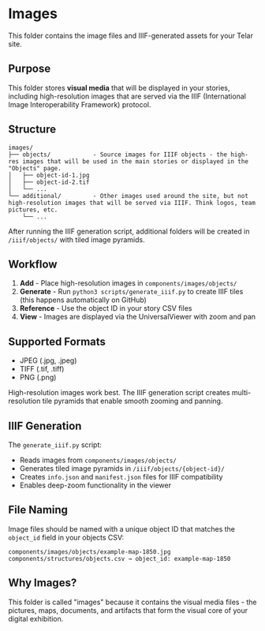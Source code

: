 # Images

This folder contains the image files and IIIF-generated assets for your Telar site.

## Purpose

This folder stores **visual media** that will be displayed in your stories, including high-resolution images that are served via the IIIF (International Image Interoperability Framework) protocol.

## Structure

```
images/
├── objects/            - Source images for IIIF objects - the high-res images that will be used in the main stories or displayed in the "Objects" page.
│   ├── object-id-1.jpg
│   ├── object-id-2.tif
│   └── ...
└── additional/         - Other images used around the site, but not high-resolution images that will be served via IIIF. Think logos, team pictures, etc.
    └── ...         
```

After running the IIIF generation script, additional folders will be created in `/iiif/objects/` with tiled image pyramids.

## Workflow

1. **Add** - Place high-resolution images in `components/images/objects/`
2. **Generate** - Run `python3 scripts/generate_iiif.py` to create IIIF tiles (this happens automatically on GitHub)
3. **Reference** - Use the object ID in your story CSV files
4. **View** - Images are displayed via the UniversalViewer with zoom and pan

## Supported Formats

- JPEG (.jpg, .jpeg)
- TIFF (.tif, .tiff)
- PNG (.png)

High-resolution images work best. The IIIF generation script creates multi-resolution tile pyramids that enable smooth zooming and panning.

## IIIF Generation

The `generate_iiif.py` script:
- Reads images from `components/images/objects/`
- Generates tiled image pyramids in `/iiif/objects/{object-id}/`
- Creates `info.json` and `manifest.json` files for IIIF compatibility
- Enables deep-zoom functionality in the viewer

## File Naming

Image files should be named with a unique object ID that matches the `object_id` field in your objects CSV:

```
components/images/objects/example-map-1850.jpg
components/structures/objects.csv → object_id: example-map-1850
```

## Why Images?

This folder is called "images" because it contains the visual media files - the pictures, maps, documents, and artifacts that form the visual core of your digital exhibition.
